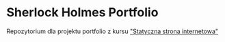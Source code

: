 # Sherlock Holmes Portfolio

Repozytorium dla projektu portfolio z kursu ["Statyczna strona internetowa"](https://kursy.frontstack.pl/online/statyczna)
